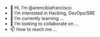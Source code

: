 - 👋 Hi, I’m @arencibiafrancisco
- 👀 I’m interested in Hacking, DevOps/SRE
- 🌱 I’m currently learning ...
- 💞️ I’m looking to collaborate on ...
- 📫 How to reach me ...

<!---
arencibiafrancisco/arencibiafrancisco is a ✨ special ✨ repository because its `README.md` (this file) appears on your GitHub profile.
You can click the Preview link to take a look at your changes.
--->
